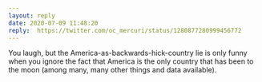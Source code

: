 ```yaml
---
layout: reply
date: 2020-07-09 11:48:20
reply:  https://twitter.com/oc_mercuri/status/1280877280999456772
---
```


You laugh, but the America-as-backwards-hick-country lie is only funny when you ignore the fact that America is the only country that has been to the moon (among many, many other things and data available).
